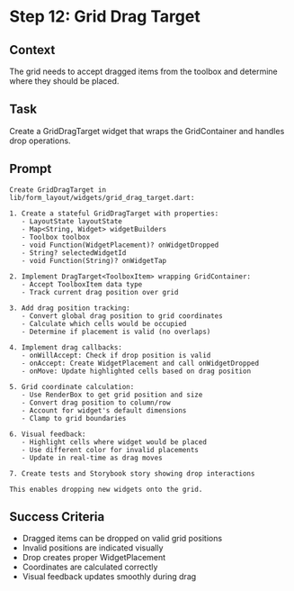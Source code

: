 # Step 12: Grid Drag Target

## Context
The grid needs to accept dragged items from the toolbox and determine where they should be placed.

## Task
Create a GridDragTarget widget that wraps the GridContainer and handles drop operations.

## Prompt
```text
Create GridDragTarget in lib/form_layout/widgets/grid_drag_target.dart:

1. Create a stateful GridDragTarget with properties:
   - LayoutState layoutState
   - Map<String, Widget> widgetBuilders
   - Toolbox toolbox
   - void Function(WidgetPlacement)? onWidgetDropped
   - String? selectedWidgetId
   - void Function(String)? onWidgetTap

2. Implement DragTarget<ToolboxItem> wrapping GridContainer:
   - Accept ToolboxItem data type
   - Track current drag position over grid

3. Add drag position tracking:
   - Convert global drag position to grid coordinates
   - Calculate which cells would be occupied
   - Determine if placement is valid (no overlaps)

4. Implement drag callbacks:
   - onWillAccept: Check if drop position is valid
   - onAccept: Create WidgetPlacement and call onWidgetDropped
   - onMove: Update highlighted cells based on drag position

5. Grid coordinate calculation:
   - Use RenderBox to get grid position and size
   - Convert drag position to column/row
   - Account for widget's default dimensions
   - Clamp to grid boundaries

6. Visual feedback:
   - Highlight cells where widget would be placed
   - Use different color for invalid placements
   - Update in real-time as drag moves

7. Create tests and Storybook story showing drop interactions

This enables dropping new widgets onto the grid.
```

## Success Criteria
- Dragged items can be dropped on valid grid positions
- Invalid positions are indicated visually
- Drop creates proper WidgetPlacement
- Coordinates are calculated correctly
- Visual feedback updates smoothly during drag